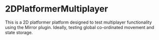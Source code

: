 # 2DPlatformerMultiplayer

This is a 2D platformer platform designed to test multiplayer functionality using the Mirror plugin. Ideally, testing global co-ordinated movement and state storage.

